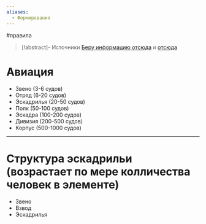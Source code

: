 ```yaml
---
aliases:
  - Формирования
---
```

#правила 

> [!abstract]- Источники
> [Беру информацию отсюда](https://pamyatpokoleniy.ru/news/tpost/4toaxkmhs1-chislennost-armii-rossii-na-2022#:~:text=%D0%92%D0%BE%D0%B8%D0%BD%D1%81%D0%BA%D0%B8%D0%B5%20%D1%84%D0%BE%D1%80%D0%BC%D0%B8%D1%80%D0%BE%D0%B2%D0%B0%D0%BD%D0%B8%D1%8F%20%D0%B2%20%D0%A0%D0%BE%D1%81%D1%81%D0%B8%D0%B8&text=%E2%80%94%20%D1%81%D1%83%D1%85%D0%BE%D0%BF%D1%83%D1%82%D0%BD%D1%8B%D0%B5%20%D0%B2%D0%BE%D0%B9%D1%81%D0%BA%D0%B0%2C%20%D1%8D%D1%82%D0%BE%20%D0%BE%D1%82%D0%B4%D0%B5%D0%BB%D0%B5%D0%BD%D0%B8%D0%B5%20(,%D0%B1%D0%BE%D0%BB%D0%B5%D0%B5%2040%20000%20%D1%87%D0%B5%D0%BB%D0%BE%D0%B2%D0%B5%D0%BA)%3B) и [отсюда](http://lockon.spb.ru/group_basic.html )

# Авиация

- Звено (3-6 судов)
- Отряд (6-20 судов)
- Эскадрилья (20-50 судов)
- Полк (50-100 судов)
- Эскадра (100-200 судов)
- Дивизия (200-500 судов)
- Корпус (500-1000 судов)
***

# Структура эскадрильи (возрастает по мере колличества человек в элементе)
- Звено
- Взвод
- Эскадрилья
